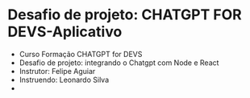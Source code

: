 # Desafio de projeto: CHATGPT FOR DEVS-Aplicativo
- Curso Formação CHATGPT for DEVS
- Desafio de projeto: integrando o Chatgpt com Node e React
- Instrutor: Felipe Aguiar
- Instruendo: Leonardo Silva
- 
